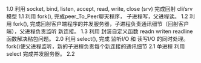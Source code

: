 

1.0 利用 socket, bind, listen, accept, read, write, close (srv) 完成回射 cli/srv 模型
1.1 利用 fork(), 完成peer_To_Peer聊天程序， 子进程写，父进程读。
1.2 利用 fork(), 完成回射客户端程序的并发服务器，子进程负责通讯细节（回射客户端），父进程负责监听 新连接。
1.3 利用 封装自定义函数 readn writen readline 函数解决粘包问题。
2.0 利用 select(), 完成 监听I/O 和 读写I/O 的同时处理。 fork()使父进程监听，新的子进程负责每个新连接的通讯细节
2.1 单进程 利用 select 完成并发服务器。
2.2 

